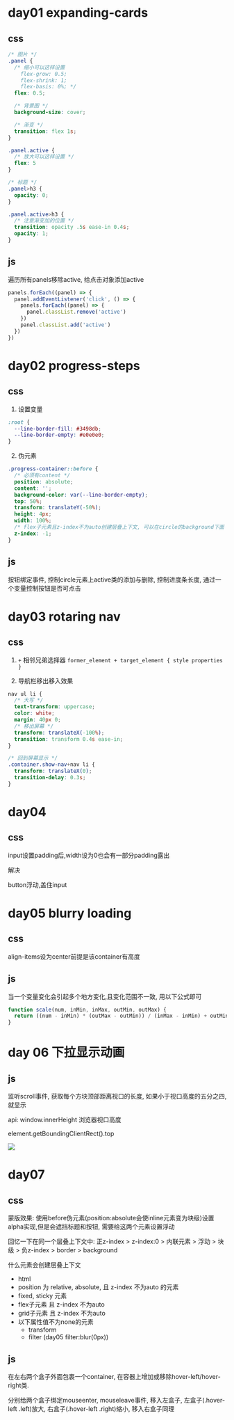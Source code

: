 # day01 expanding-cards
## css
```css
/* 图片 */
.panel {
  /* 缩小可以这样设置  
    flex-grow: 0.5;
    flex-shrink: 1;
    flex-basis: 0%; */
  flex: 0.5;

  /* 背景图 */
  background-size: cover;

  /* 渐变 */
  transition: flex 1s;
}

.panel.active {
  /* 放大可以这样设置 */
  flex: 5
}

/* 标题 */
.panel>h3 {
  opacity: 0;
}

.panel.active>h3 {
  /* 注意渐变加的位置 */
  transition: opacity .5s ease-in 0.4s;
  opacity: 1;
}
```
## js
遍历所有panels移除active, 给点击对象添加active
```javascript
panels.forEach((panel) => {
  panel.addEventListener('click', () => {
    panels.forEach((panel) => {
      panel.classList.remove('active')
    })
    panel.classList.add('active')
  })
})
```

# day02 progress-steps
## css
1. 设置变量
```css
:root {
  --line-border-fill: #3498db;
  --line-border-empty: #e0e0e0;
}
```
2. 伪元素

```css
.progress-container::before {
  /* 必须有content */
  position: absolute;
  content: '';
  background-color: var(--line-border-empty);
  top: 50%;
  transform: translateY(-50%);
  height: 4px;
  width: 100%;
  /* flex子元素且z-index不为auto创建层叠上下文, 可以在circle的background下面 */
  z-index: -1;
}
```
## js
按钮绑定事件, 控制circle元素上active类的添加与删除, 控制进度条长度, 通过一个变量控制按钮是否可点击

# day03 rotaring nav
## css
 1. `+` 相邻兄弟选择器
`former_element + target_element { style properties }`

2. 导航栏移出移入效果
```css
nav ul li {
  /* 大写 */
  text-transform: uppercase;
  color: white;
  margin: 40px 0;
  /* 移出屏幕 */
  transform: translateX(-100%);
  transition: transform 0.4s ease-in;
}

/* 回到屏幕显示 */
.container.show-nav+nav li {
  transform: translateX(0);
  transition-delay: 0.3s;
}
```

# day04
## css
input设置padding后,width设为0也会有一部分padding露出

解决

button浮动,盖住input

# day05 blurry loading

## css

align-items设为center前提是该container有高度

## js

当一个变量变化会引起多个地方变化,且变化范围不一致, 用以下公式即可
```js
function scale(num, inMin, inMax, outMin, outMax) {
  return ((num - inMin) * (outMax - outMin)) / (inMax - inMin) + outMin
}
```

# day 06 下拉显示动画

## js

监听scroll事件, 获取每个方块顶部距离视口的长度, 如果小于视口高度的五分之四,就显示

api: window.innerHeight 浏览器视口高度

element.getBoundingClientRect().top

![](https://developer.mozilla.org/en-US/docs/Web/API/Element/getBoundingClientRect/element-box-diagram.png)


# day07

## css

蒙版效果: 使用before伪元素(position:absolute会使inline元素变为块级)设置alpha实现,但是会遮挡标题和按钮, 需要给这两个元素设置浮动

回忆一下在同一个层叠上下文中: 正z-index > z-index:0 > 内联元素 > 浮动 > 块级 > 负z-index > border > background

什么元素会创建层叠上下文 

- html
- position 为 relative, absolute, 且 z-index 不为auto 的元素
- fixed, sticky 元素
- flex子元素 且 z-index 不为auto
- grid子元素 且 z-index 不为auto
- 以下属性值不为none的元素
  - transform
  - filter (day05 filter:blur(0px))

## js

在左右两个盒子外面包裹一个container, 在容器上增加或移除hover-left/hover-right类.

 分别给两个盒子绑定mouseenter, mouseleave事件, 移入左盒子, 左盒子(.hover-left .left)放大, 右盒子(.hover-left .right)缩小, 移入右盒子同理
